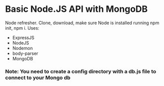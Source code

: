 # Basic Node.JS API with MongoDB

Node refresher. Clone, download, make sure Node is installed running npm init, npm i. Uses:

* ExpressJS
* NodeJS
* Nodemon
* body-parser
* MongoDB

### Note: You need to create a config directory with a db.js file to connect to your Mongo db